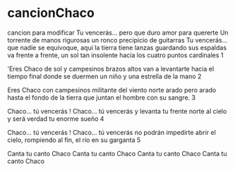 # cancionChaco
cancion para modificar
 Tu vencerás… pero que duro amor para quererte
Un torrente de manos rigurosas
un ronco precipicio de guitarras
Tu vencerás…
que nadie se equivoque, aquí la tierra
tiene lanzas guardando sus espaldas
va frente a frente, un sol tan insolente
hacia los cuatro puntos cardinales
1

'Eres Chaco de sol y campesinos
brazos altos van a levantarte
hacia el tiempo final donde se duermen
un niño y una estrella de la mano
2

Eres Chaco con campesinos
militante del viento norte arado
pero arado hasta el fondo de la tierra
que juntan el hombre con su sangre.
3

Chaco… tú vencerás !
Chaco… tú vencerás
y levanta tu frente norte al cielo
y será verdad tu enorme sueño
4

Chaco… tú vencerás !
Chaco… tú vencerás
no podrán impedirte
abrir el cielo,
rompiendo al fin, el río
en su garganta
5

Canta tu canto Chaco
Canta tu canto Chaco
Canta tu canto Chaco
Canta tu canto Chaco
